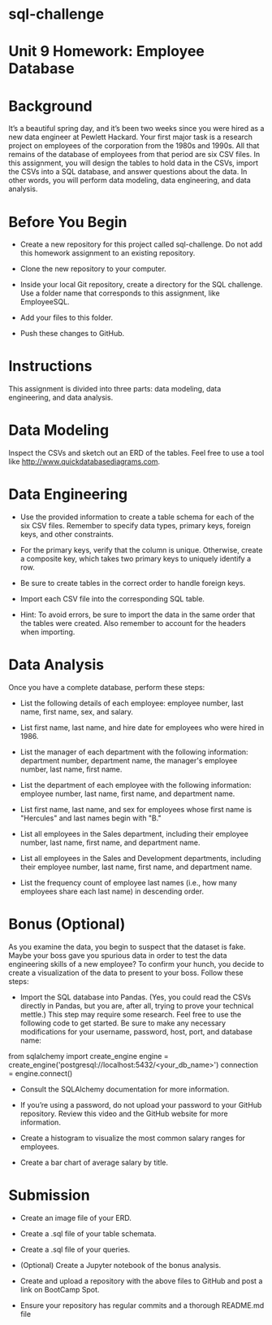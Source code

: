 # sql-challenge

# Unit 9 Homework: Employee Database

# Background

It’s a beautiful spring day, and it’s been two weeks since you were hired as a new data engineer at Pewlett Hackard. Your first major task is a research project on employees of the corporation from the 1980s and 1990s. All that remains of the database of employees from that period are six CSV files.
In this assignment, you will design the tables to hold data in the CSVs, import the CSVs into a SQL database, and answer questions about the data. In other words, you will perform data modeling, data engineering, and data analysis.



# Before You Begin


- Create a new repository for this project called sql-challenge. Do not add this homework assignment to an existing repository.


- Clone the new repository to your computer.


- Inside your local Git repository, create a directory for the SQL challenge. Use a folder name that corresponds to this assignment, like EmployeeSQL.


- Add your files to this folder.


- Push these changes to GitHub.



# Instructions


This assignment is divided into three parts: data modeling, data engineering, and data analysis.



# Data Modeling


Inspect the CSVs and sketch out an ERD of the tables. Feel free to use a tool like http://www.quickdatabasediagrams.com.

# Data Engineering


- Use the provided information to create a table schema for each of the six CSV files. Remember to specify data types, primary keys, foreign keys, and other constraints.


- For the primary keys, verify that the column is unique. Otherwise, create a composite key, which takes two primary keys to uniquely identify a row.


- Be sure to create tables in the correct order to handle foreign keys.




- Import each CSV file into the corresponding SQL table.

- Hint: To avoid errors, be sure to import the data in the same order that the tables were created. Also remember to account for the headers when importing.




# Data Analysis


Once you have a complete database, perform these steps:


- List the following details of each employee: employee number, last name, first name, sex, and salary.


- List first name, last name, and hire date for employees who were hired in 1986.


- List the manager of each department with the following information: department number, department name, the manager's employee number, last name, first name.


- List the department of each employee with the following information: employee number, last name, first name, and department name.


- List first name, last name, and sex for employees whose first name is "Hercules" and last names begin with "B."


- List all employees in the Sales department, including their employee number, last name, first name, and department name.


- List all employees in the Sales and Development departments, including their employee number, last name, first name, and department name.


- List the frequency count of employee last names (i.e., how many employees share each last name) in descending order.



# Bonus (Optional)


As you examine the data, you begin to suspect that the dataset is fake. Maybe your boss gave you spurious data in order to test the data engineering skills of a new employee? To confirm your hunch, you decide to create a visualization of the data to present to your boss. Follow these steps:


- Import the SQL database into Pandas. (Yes, you could read the CSVs directly in Pandas, but you are, after all, trying to prove your technical mettle.) This step may require some research. Feel free to use the following code to get started. Be sure to make any necessary modifications for your username, password, host, port, and database name:

from sqlalchemy import create_engine
engine = create_engine('postgresql://localhost:5432/<your_db_name>')
connection = engine.connect()




- Consult the SQLAlchemy documentation for more information.


- If you’re using a password, do not upload your password to your GitHub repository. Review this video and the GitHub website for more information.




- Create a histogram to visualize the most common salary ranges for employees.


- Create a bar chart of average salary by title.



# Submission


- Create an image file of your ERD.


- Create a .sql file of your table schemata.


- Create a .sql file of your queries.


- (Optional) Create a Jupyter notebook of the bonus analysis.


- Create and upload a repository with the above files to GitHub and post a link on BootCamp Spot.


- Ensure your repository has regular commits and a thorough README.md file



